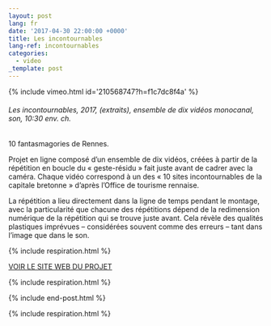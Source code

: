 ```yaml
---
layout: post
lang: fr
date: '2017-04-30 22:00:00 +0000'
title: Les incontournables
lang-ref: incontournables
categories:
  - video
_template: post
---
```





{% include vimeo.html id='210568747?h=f1c7dc8f4a' %}

###### _Les incontournables_, 2017, (extraits), ensemble de dix vidéos monocanal, son, 10:30 env. ch.

10 fantasmagories de Rennes.

Projet en ligne composé d’un ensemble de dix vidéos, créées à partir de la répétition en boucle du « geste-résidu » fait juste avant de cadrer avec la caméra. Chaque vidéo correspond à un des « 10 sites incontournables de la capitale bretonne » d’après l’Office de tourisme rennaise.

La répétition a lieu directement dans la ligne de temps pendant le montage, avec la particularité que chacune des répétitions dépend de la redimension numérique de la répétition qui se trouve juste avant. Cela révèle des qualités plastiques imprévues – considérées souvent comme des erreurs – tant dans l’image que dans le son.

{% include respiration.html %}

[VOIR LE SITE WEB DU PROJET](https://lesincontournables.tumblr.com/)

{% include respiration.html %}

{% include end-post.html %}

{% include respiration.html %}
